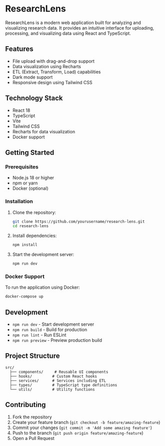 # ResearchLens

ResearchLens is a modern web application built for analyzing and visualizing research data. It provides an intuitive interface for uploading, processing, and visualizing data using React and TypeScript.

## Features

- File upload with drag-and-drop support
- Data visualization using Recharts
- ETL (Extract, Transform, Load) capabilities
- Dark mode support
- Responsive design using Tailwind CSS

## Technology Stack

- React 18
- TypeScript
- Vite
- Tailwind CSS
- Recharts for data visualization
- Docker support

## Getting Started

### Prerequisites

- Node.js 18 or higher
- npm or yarn
- Docker (optional)

### Installation

1. Clone the repository:
   ```bash
   git clone https://github.com/yourusername/research-lens.git
   cd research-lens
   ```

2. Install dependencies:
   ```bash
   npm install
   ```

3. Start the development server:
   ```bash
   npm run dev
   ```

### Docker Support

To run the application using Docker:

```bash
docker-compose up
```

## Development

- `npm run dev` - Start development server
- `npm run build` - Build for production
- `npm run lint` - Run ESLint
- `npm run preview` - Preview production build

## Project Structure

```
src/
  ├── components/     # Reusable UI components
  ├── hooks/         # Custom React hooks
  ├── services/      # Services including ETL
  ├── types/         # TypeScript type definitions
  └── utils/         # Utility functions
```

## Contributing

1. Fork the repository
2. Create your feature branch (`git checkout -b feature/amazing-feature`)
3. Commit your changes (`git commit -m 'Add some amazing feature'`)
4. Push to the branch (`git push origin feature/amazing-feature`)
5. Open a Pull Request